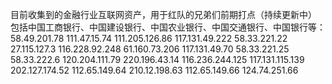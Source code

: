 目前收集到的金融行业互联网资产，用于红队的兄弟们前期打点（持续更新中）
包括中国工商银行、中国建设银行、中国农业银行、中国交通银行、中国银行等：
	58.49.201.78
	111.47.15.74
	111.205.126.86
	117.131.49.222
	58.33.221.22
	27.115.127.3
	116.228.92.248
	61.160.73.206
	117.131.49.70
	58.33.221.25
	58.33.222.6
	120.204.111.79
	220.196.43.14
	116.236.244.125
	117.131.115.139
	202.127.174.52
	112.65.149.64
	210.12.198.63
	112.65.149.66
	124.74.251.66
